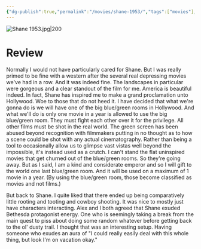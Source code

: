```yaml
---
{"dg-publish":true,"permalink":"/movies/shane-1953/","tags":["movies"],"created":"2024-05-24","updated":"2024-08-19"}
---
```



![Shane 1953.jpg|200](/img/user/Attachments/Shane%201953.jpg)

# Review

Normally I would not have particularly cared for Shane. But I was really primed to be fine with a western after the several real depressing movies we've had in a row. And it was indeed fine. The landscapes in particular were gorgeous and a clear standout of the film for me. America is beautiful indeed. In fact, Shane has inspired me to make a grand proclamation unto Hollywood. Woe to those that do not heed it. I have decided that what we're gonna do is we will have one of the big blue/green rooms in Hollywood. And what we'll do is only one movie in a year is allowed to use the big blue/green room. They must fight each other over it for the privilege. All other films must be shot in the real world. The green screen has been abused beyond recognition with filmmakers putting in no thought as to how a scene could be shot with any actual cinematography. Rather than being a tool to occasionally allow us to glimpse vast vistas well beyond the impossible, it's instead used as a crutch. I can't stand the flat uninspired movies that get churned out of the blue/green rooms. So they're going away. But as I said, I am a kind and considerate emperor and so I will gift to the world one last blue/green room. And it will be used on a maximum of 1 movie in a year. (By using the blue/green room, those become classified as movies and not films.)

But back to Shane. I quite liked that there ended up being comparatively little rooting and tooting and cowboy shooting. It was nice to mostly just have characters interacting. Alex and I both agreed that Shane exuded Bethesda protagonist energy. One who is seemingly taking a break from the main quest to piss about doing some random whatever before getting back to the ol' dusty trail. I thought that was an interesting setup. Having someone who exudes an aura of "I could really easily deal with this whole thing, but look I'm on vacation okay."
